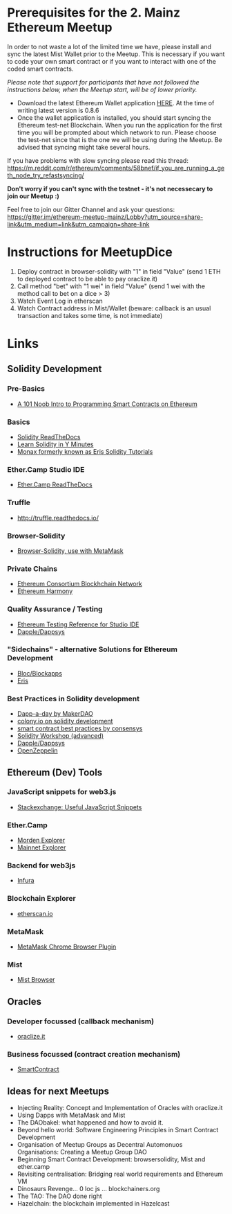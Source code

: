 # Prerequisites for the 2. Mainz Ethereum Meetup

In order to not waste a lot of the limited time we have, please install and sync the latest Mist Wallet prior to the Meetup.
This is necessary if you want to code your own smart contract or if you want to interact with one of the coded smart contracts.

<i>Please note that support for participants that have not followed the instructions below, when the Meetup start, will be of lower priority.</i>

- Download the latest Ethereum Wallet application [HERE](https://github.com/ethereum/mist/releases). At the time of writing latest version is 0.8.6
- Once the wallet application is installed, you should start syncing the Ethereum test-net Blockchain. When you run the application for the first time you will be prompted about which network to run. Please choose the test-net since that is the one we will be using during the Meetup. Be advised that syncing might take several hours.

If you have problems with slow syncing please read this thread: https://m.reddit.com/r/ethereum/comments/58bnef/if_you_are_running_a_geth_node_try_refastsyncing/

<b>Don't worry if you can't sync with the testnet - it's not necessecary to join our Meetup :)</b>

Feel free to join our Gitter Channel and ask your questions:
https://gitter.im/ethereum-meetup-mainz/Lobby?utm_source=share-link&utm_medium=link&utm_campaign=share-link

# Instructions for MeetupDice

1. Deploy contract in browser-solidity with "1" in field "Value" (send 1 ETH to deployed contract to be able to pay oraclize.it)
2. Call method "bet" with "1 wei" in field "Value" (send 1 wei with the method call to bet on a dice > 3)
3. Watch Event Log in etherscan
4. Watch Contract address in Mist/Wallet (beware: callback is an usual transaction and takes some time, is not immediate)

# Links

## Solidity Development

### Pre-Basics
 - [A 101 Noob Intro to Programming Smart Contracts on Ethereum](https://medium.com/@ConsenSys/a-101-noob-intro-to-programming-smart-contracts-on-ethereum-695d15c1dab4#.f2m6k5up3)
  
### Basics
- [Solidity ReadTheDocs](https://solidity.readthedocs.io/en/develop/)
- [Learn Solidity in Y Minutes](https://learnxinyminutes.com/docs/solidity/)
- [Monax formerly known as Eris Solidity Tutorials](https://monax.io/docs/tutorials/getting-started/)

### Ether.Camp Studio IDE
- [Ether.Camp ReadTheDocs](https://nogo10.gitbooks.io/ether-camp-live-studio-primer/content/)

### Truffle 
- http://truffle.readthedocs.io/

### Browser-Solidity
- [Browser-Solidity, use with MetaMask](https://ethereum.github.io/browser-solidity)

### Private Chains
 - [Ethereum Consortium Blockhchain Network](https://github.com/Azure/azure-quickstart-templates/tree/master/ethereum-consortium-blockchain-network)
 - [Ethereum Harmony](https://github.com/ether-camp/ethereum-harmony)

### Quality Assurance / Testing
 - [Ethereum Testing Reference for Studio IDE](https://github.com/ether-camp/ethereum-testing-reference)
 - [Dapple/Dappsys](http://blog.nexusdev.us/dapple-tutorial/) 

### "Sidechains" - alternative Solutions for Ethereum Development
 - [Bloc/Blockapps](http://www.blockapps.net/)
 - [Eris](https://www.monax.io)
 
### Best Practices in Solidity development
- [Dapp-a-day by MakerDAO](https://steemit.com/ethereum/@nikolai/dapp-a-day-1-erc20)
- [colony.io on solidity development](https://blog.colony.io/@elena_di)
- [smart contract best practices by consensys](https://github.com/ConsenSys/smart-contract-best-practices)
- [Solidity Workshop (advanced)](https://github.com/androlo/solidity-workshop)
- [Dapple/Dappsys](http://blog.nexusdev.us/dapple-tutorial/)
- [OpenZeppelin](https://github.com/OpenZeppelin/zeppelin-solidity)
 
## Ethereum (Dev) Tools

### JavaScript snippets for web3.js
- [Stackexchange: Useful JavaScript Snippets](http://ethereum.stackexchange.com/questions/2531/common-useful-javascript-snippets-for-geth)

### Ether.Camp
- [Morden Explorer](https://morden.ether.camp/)
- [Mainnet Explorer](https://live.ether.camp/)

### Backend for web3js
- [Infura](https://infura.io/)

### Blockchain Explorer
- [etherscan.io](https://testnet.etherscan.io/)

### MetaMask
- [MetaMask Chrome Browser Plugin](https://metamask.io/)

### Mist
- [Mist Browser](https://github.com/ethereum/mist/releases)

## Oracles

### Developer focussed (callback mechanism)
- [oraclize.it](http://oraclize.it)

### Business focussed (contract creation mechanism)
- [SmartContract](https://testnet.smartcontract.com)

## Ideas for next Meetups

* Injecting Reality: Concept and Implementation of Oracles with oraclize.it
* Using Dapps with MetaMask and Mist
* The DAObakel: what happened and how to avoid it.
* Beyond hello world: Software Engineering Principles in Smart Contract Development
* Organisation of Meetup Groups as Decentral Automonuos Organisations: Creating a Meetup Group DAO
* Beginning Smart Contract Development: browsersolidity, Mist and ether.camp
* Revisiting centralisation: Bridging real world requirements and Ethereum VM
* Dinosaurs Revenge... 0 loc js ... blockchainers.org
* The TAO: The DAO done right
* Hazelchain: the blockchain implemented in Hazelcast

